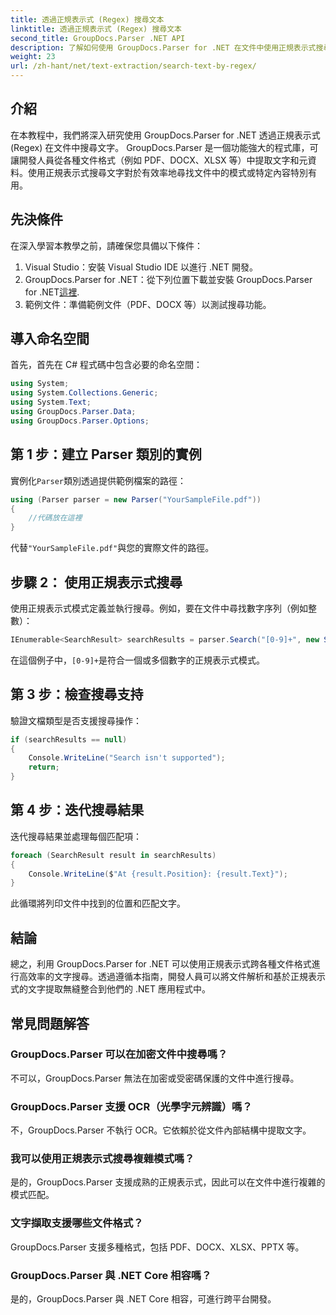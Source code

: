 ```yaml
---
title: 透過正規表示式 (Regex) 搜尋文本
linktitle: 透過正規表示式 (Regex) 搜尋文本
second_title: GroupDocs.Parser .NET API
description: 了解如何使用 GroupDocs.Parser for .NET 在文件中使用正規表示式搜尋文字。輕鬆提取特定內容。
weight: 23
url: /zh-hant/net/text-extraction/search-text-by-regex/
---
```

## 介紹
在本教程中，我們將深入研究使用 GroupDocs.Parser for .NET 透過正規表示式 (Regex) 在文件中搜尋文字。 GroupDocs.Parser 是一個功能強大的程式庫，可讓開發人員從各種文件格式（例如 PDF、DOCX、XLSX 等）中提取文字和元資料。使用正規表示式搜尋文字對於有效率地尋找文件中的模式或特定內容特別有用。
## 先決條件
在深入學習本教學之前，請確保您具備以下條件：
1. Visual Studio：安裝 Visual Studio IDE 以進行 .NET 開發。
2.  GroupDocs.Parser for .NET：從下列位置下載並安裝 GroupDocs.Parser for .NET[這裡](https://releases.groupdocs.com/parser/net/).
3. 範例文件：準備範例文件（PDF、DOCX 等）以測試搜尋功能。

## 導入命名空間
首先，首先在 C# 程式碼中包含必要的命名空間：
```csharp
using System;
using System.Collections.Generic;
using System.Text;
using GroupDocs.Parser.Data;
using GroupDocs.Parser.Options;
```
## 第 1 步：建立 Parser 類別的實例
實例化`Parser`類別透過提供範例檔案的路徑：
```csharp
using (Parser parser = new Parser("YourSampleFile.pdf"))
{
    //代碼放在這裡
}
```
代替`"YourSampleFile.pdf"`與您的實際文件的路徑。
## 步驟 2： 使用正規表示式搜尋
使用正規表示式模式定義並執行搜尋。例如，要在文件中尋找數字序列（例如整數）：
```csharp
IEnumerable<SearchResult> searchResults = parser.Search("[0-9]+", new SearchOptions(true, false, true));
```
在這個例子中，`[0-9]+`是符合一個或多個數字的正規表示式模式。
## 第 3 步：檢查搜尋支持
驗證文檔類型是否支援搜尋操作：
```csharp
if (searchResults == null)
{
    Console.WriteLine("Search isn't supported");
    return;
}
```
## 第 4 步：迭代搜尋結果
迭代搜尋結果並處理每個匹配項：
```csharp
foreach (SearchResult result in searchResults)
{
    Console.WriteLine($"At {result.Position}: {result.Text}");
}
```
此循環將列印文件中找到的位置和匹配文字。

## 結論
總之，利用 GroupDocs.Parser for .NET 可以使用正規表示式跨各種文件格式進行高效率的文字搜尋。透過遵循本指南，開發人員可以將文件解析和基於正規表示式的文字提取無縫整合到他們的 .NET 應用程式中。

## 常見問題解答
### GroupDocs.Parser 可以在加密文件中搜尋嗎？
不可以，GroupDocs.Parser 無法在加密或受密碼保護的文件中進行搜尋。
### GroupDocs.Parser 支援 OCR（光學字元辨識）嗎？
不，GroupDocs.Parser 不執行 OCR。它依賴於從文件內部結構中提取文字。
### 我可以使用正規表示式搜尋複雜模式嗎？
是的，GroupDocs.Parser 支援成熟的正規表示式，因此可以在文件中進行複雜的模式匹配。
### 文字擷取支援哪些文件格式？
GroupDocs.Parser 支援多種格式，包括 PDF、DOCX、XLSX、PPTX 等。
### GroupDocs.Parser 與 .NET Core 相容嗎？
是的，GroupDocs.Parser 與 .NET Core 相容，可進行跨平台開發。
